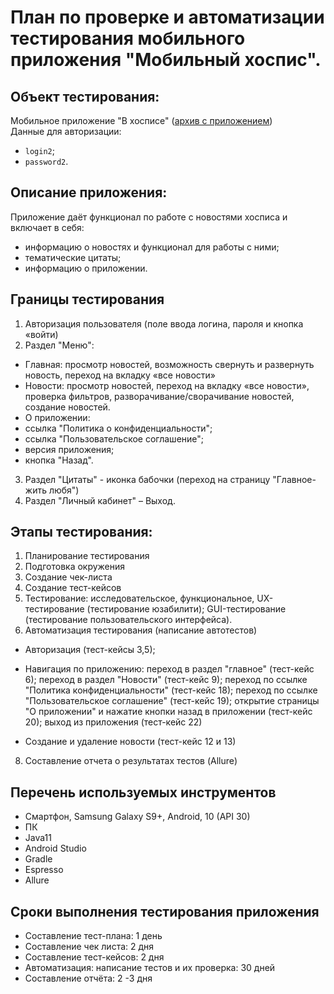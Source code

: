 # План по проверке и автоматизации тестирования мобильного приложения "Мобильный хоспис".
## Объект тестирования:

Мобильное приложение "В хосписе" ([архив с приложением](https://drive.google.com/drive/u/1/folders/14Sl8CAiIzFqtyXx6BAmWVlbu3_cXXzH1))\
Данные для авторизации:

- `login2`;
- `password2`.

## Описание приложения:

Приложение даёт функционал по работе с новостями хосписа и включает в себя:

- информацию о новостях и функционал для работы с ними;
- тематические цитаты;
- информацию о приложении.

## Границы тестирования
1. Авторизация пользователя (поле ввода логина, пароля и кнопка «войти)
2. Раздел "Меню":
 - Главная: просмотр новостей, возможность свернуть и развернуть новость, переход на вкладку «все новости»
 - Новости: просмотр новостей, переход на вкладку «все новости», проверка фильтров, разворачивание/сворачивание новостей, создание новостей.
 - О приложении: 
  - ссылка "Политика о конфиденциальности";
   - ссылка "Пользовательское соглашение";
   - версия приложения;
   - кнопка "Назад".
3. Раздел "Цитаты" - иконка бабочки (переход на страницу "Главное-жить любя")
4. Раздел "Личный кабинет" – Выход.
   

## Этапы тестирования:
1. Планирование тестирования
2. Подготовка окружения
3. Создание чек-листа
4. Создание тест-кейсов
5. Тестирование: исследовательское, функциональное, UX-тестирование (тестирование юзабилити); GUI-тестирование (тестирование пользовательского интерфейса).
7. Автоматизация тестирования (написание автотестов)
- Авторизация (тест-кейсы 3,5);

- Навигация по приложению:
переход в раздел "главное" (тест-кейс 6);
переход в раздел "Новости" (тест-кейс 9);
переход по ссылке "Политика конфиденциальности" (тест-кейс 18);
переход по ссылке "Пользовательское соглашение" (тест-кейс 19);
открытие страницы "О приложении" и нажатие кнопки назад в приложении (тест-кейс 20);
выход из приложения (тест-кейс 22)

- Создание и удаление новости (тест-кейс 12 и 13)

8. Составление отчета о результатах тестов (Allure)

## Перечень используемых инструментов 
- Смартфон, Samsung Galaxy S9+, Android, 10 (API 30)
- ПК 
-  Java11 
- Android Studio
- Gradle
- Espresso
- Allure

## Сроки выполнения тестирования приложения
- Составление тест-плана: 1 день
- Составление чек листа: 2 дня
- Составление тест-кейсов: 2 дня
- Автоматизация: написание тестов и их проверка: 30 дней
- Составление отчёта: 2 -3 дня
